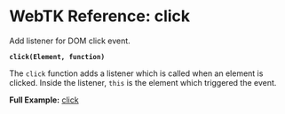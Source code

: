 WebTK Reference: click
======================
Add listener for DOM click event.

**`click(Element, function)`**

The `click` function adds a listener which is called when an element is clicked.
Inside the listener, `this` is the element which triggered the event.

**Full Example:** [click](../src/test/click.html)
